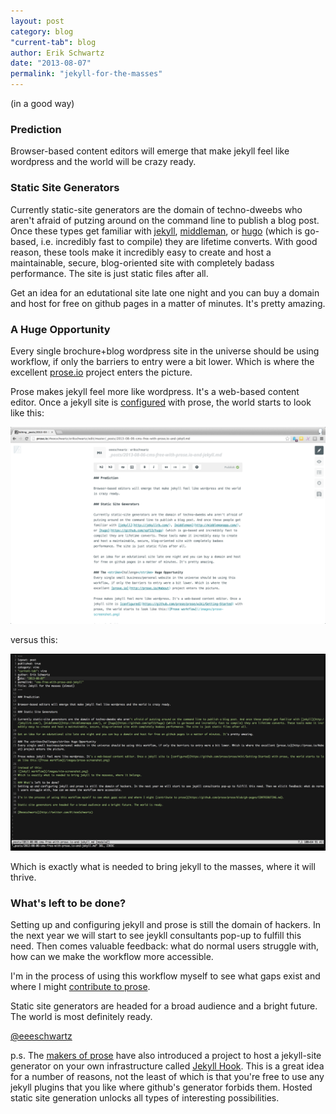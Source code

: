 ```yaml
---
layout: post
category: blog
"current-tab": blog
author: Erik Schwartz
date: "2013-08-07"
permalink: "jekyll-for-the-masses"
---
```

(in a good way)

### Prediction

Browser-based content editors will emerge that make jekyll feel like wordpress and the world will be crazy ready.

### Static Site Generators

Currently static-site generators are the domain of techno-dweebs who aren't afraid of putzing around on the command line to publish a blog post. Once these types get familiar with [jekyll](http://jekyllrb.com/), [middleman](http://middlemanapp.com/), or [hugo](https://github.com/spf13/hugo) (which is go-based, i.e. incredibly fast to compile) they are lifetime converts. With good reason, these tools make it incredibly easy to create and host a maintainable, secure, blog-oriented site with completely badass performance. The site is just static files after all.

Get an idea for an edutational site late one night and you can buy a domain and host for free on github pages in a matter of minutes. It's pretty amazing.

### A Huge Opportunity
Every single brochure+blog wordpress site in the universe should be using workflow, if only the barriers to entry were a bit lower. Which is where the excellent [prose.io](http://prose.io/#about) project enters the picture.

Prose makes jekyll feel more like wordpress. It's a web-based content editor. Once a jekyll site is [configured](https://github.com/prose/prose/wiki/Getting-Started) with prose, the world starts to look like this:

![Prose workflow](/images/prose-screenshot.png)

versus this:

![Jekyll workflow](/images/vim-screenshot.png)

Which is exactly what is needed to bring jekyll to the masses, where it will thrive.

### What's left to be done?
Setting up and configuring jekyll and prose is still the domain of hackers. In the next year we will start to see jeykll consultants pop-up to fulfill this need. Then comes valuable feedback: what do normal users struggle with, how can we make the workflow more accessible.

I'm in the process of using this workflow myself to see what gaps exist and where I might [contribute to prose](https://github.com/prose/prose/blob/gh-pages/CONTRIBUTING.md).

Static site generators are headed for a broad audience and a bright future. The world is most definitely ready.

[@eeeschwartz](http://twitter.com/#!/eeeSchwartz)

p.s. The [makers of prose](http://developmentseed.org/) have also introduced a project to host a jekyll-site generator on your own infrastructure called [Jekyll Hook](http://developmentseed.org/blog/2013/05/01/introducing-jekyll-hook/). This is a great idea for a number of reasons, not the least of which is that you're free to use any jekyll plugins that you like where github's generator forbids them. Hosted static site generation unlocks all types of interesting possibilities.
